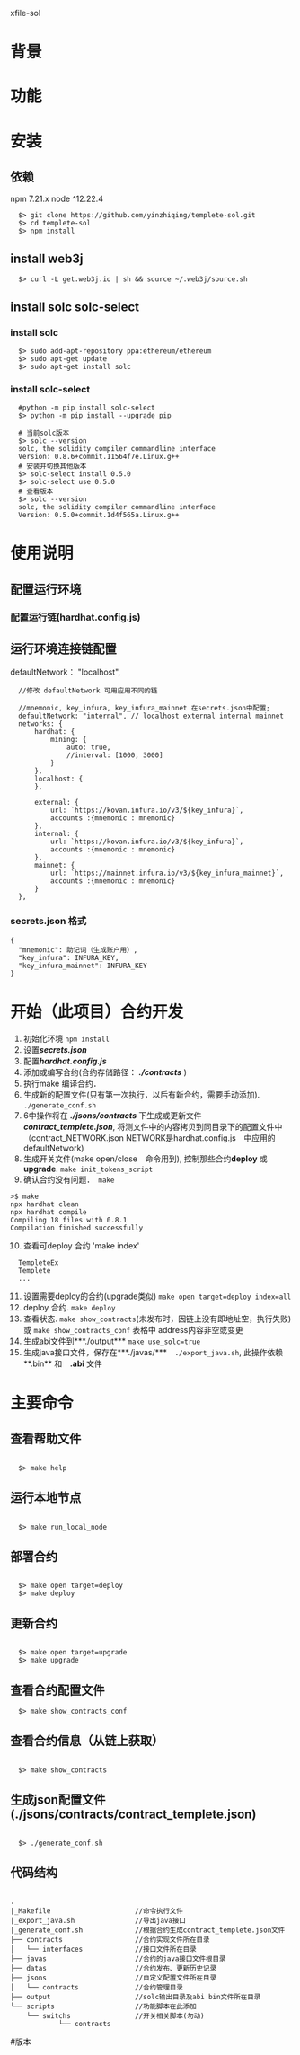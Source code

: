 xfile-sol

# 背景


# 功能



# 安装

## 依赖
  npm 7.21.x
  node ^12.22.4

```
  $> git clone https://github.com/yinzhiqing/templete-sol.git
  $> cd templete-sol
  $> npm install
```

## install web3j

```
  $> curl -L get.web3j.io | sh && source ~/.web3j/source.sh
```


## install solc solc-select 

### install solc
```
  $> sudo add-apt-repository ppa:ethereum/ethereum
  $> sudo apt-get update
  $> sudo apt-get install solc
```

### install solc-select
```
  #python -m pip install solc-select
  $> python -m pip install --upgrade pip

  # 当前solc版本
  $> solc --version
  solc, the solidity compiler commandline interface
  Version: 0.8.6+commit.11564f7e.Linux.g++
  # 安装并切换其他版本
  $> solc-select install 0.5.0
  $> solc-select use 0.5.0
  # 查看版本
  $> solc --version
  solc, the solidity compiler commandline interface
  Version: 0.5.0+commit.1d4f565a.Linux.g++
```

# 使用说明

## 配置运行环境

### 配置运行链(hardhat.config.js)

## 运行环境连接链配置
  defaultNetwork： "localhost",
   
```
  //修改 defaultNetwork 可用应用不同的链 

  //mnemonic, key_infura, key_infura_mainnet 在secrets.json中配置;
  defaultNetwork: "internal", // localhost external internal mainnet
  networks: {
      hardhat: {
          mining: {
              auto: true,
              //interval: [1000, 3000]
          }
      },
      localhost: {
      },

      external: {
          url: `https://kovan.infura.io/v3/${key_infura}`,
          accounts :{mnemonic : mnemonic}
      },
      internal: {
          url: `https://kovan.infura.io/v3/${key_infura}`,
          accounts :{mnemonic : mnemonic}
      },
      mainnet: {
          url: `https://mainnet.infura.io/v3/${key_infura_mainnet}`,
          accounts :{mnemonic : mnemonic}
      }
  },

```   

### secrets.json 格式

```
{
  "mnemonic": 助记词（生成账户用）,
  "key_infura": INFURA_KEY,
  "key_infura_mainnet": INFURA_KEY
}
```

# 开始（此项目）合约开发
  1. 初始化环境 `npm install`
  2. 设置***secrets.json***
  3. 配置***hardhat.config.js***
  4. 添加或编写合约(合约存储路径： ***./contracts*** )
  5. 执行make 编译合约．
  6. 生成新的配置文件(只有第一次执行，以后有新合约，需要手动添加). `./generate_conf.sh`
  7. 6中操作将在 ***./jsons/contracts*** 下生成或更新文件 ***contract_templete.json***, 
     将测文件中的内容拷贝到同目录下的配置文件中（contract_NETWORK.json NETWORK是hardhat.config.js　中应用的defaultNetwork)
  8. 生成开关文件(make open/close　命令用到), 控制那些合约**deploy** 或 **upgrade**. `make init_tokens_script`
  9. 确认合约没有问题．　`make`
  ```
  >$ make
  npx hardhat clean
  npx hardhat compile
  Compiling 18 files with 0.8.1
  Compilation finished successfully
  ```
  10. 查看可deploy 合约 'make index'
  ```
    TempleteEx
    Templete
    ...
  ```
  11. 设置需要deploy的合约(upgrade类似) `make open target=deploy index=all`
  12. deploy 合约. `make deploy`
  13. 查看状态. `make show_contracts`(未发布时，因链上没有即地址空，执行失败) 或 `make show_contracts_conf` 表格中 address内容非空或变更
  14. 生成abi文件到***./output*** `make use_solc=true` 
  15. 生成java接口文件，保存在***./javas/***　`./export_java.sh`, 此操作依赖**.bin** 和　**.abi** 文件


# 主要命令
## 查看帮助文件

```

  $> make help

```

## 运行本地节点

```

  $> make run_local_node

```


## 部署合约

```

  $> make open target=deploy
  $> make deploy

```
  
## 更新合约

```

  $> make open target=upgrade
  $> make upgrade

```

## 查看合约配置文件

```
  $> make show_contracts_conf

```

## 查看合约信息（从链上获取）

```

  $> make show_contracts

```

## 生成json配置文件(./jsons/contracts/contract_templete.json)

```

  $> ./generate_conf.sh

```

##

## 代码结构

```

.
|_Makefile                     //命令执行文件
|_export_java.sh               //导出java接口
|_generate_conf.sh             //根据合约生成contract_templete.json文件
├── contracts                  //合约实现文件所在目录
│   └── interfaces             //接口文件所在目录
├── javas                      //合约的java接口文件根目录
├── datas                      //合约发布、更新历史记录
├── jsons                      //自定义配置文件所在目录
│   └── contracts              //合约管理目录
├── output                     //solc输出目录及abi bin文件所在目录
└── scripts                    //功能脚本在此添加
    └── switchs                //开关相关脚本(勿动)
            └── contracts

```

#版本
